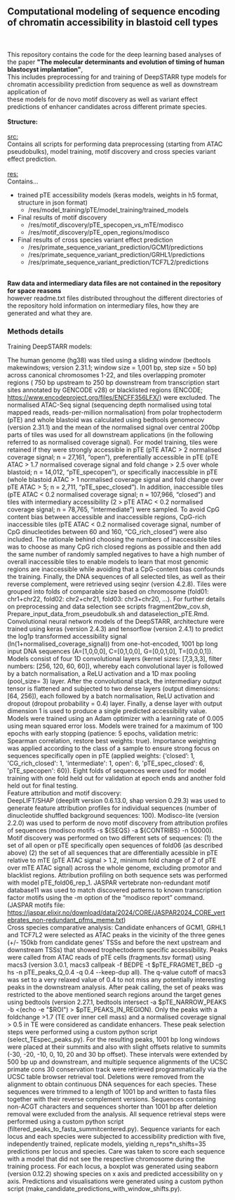 ## Computational modeling of sequence encoding of chromatin accessibility in blastoid cell types
<br><br>
This repository contains the code for the deep learning based analyses of the paper <b>"The molecular determinants and evolution of timing of human blastocyst implantation"</b>,<br>
This includes preprocessing for and training of DeepSTARR type models for chromatin accessibility prediction from sequence as well as downstream application of<br> 
these models for de novo motif discovery as well as variant effect predictions of enhancer candidates across different primate species.<br>
<br>
<b>Structure:</b>
<br>
<br>
<u>src:</u><br>
Contains all scripts for performing data preprocessing (starting from ATAC pseudobulks), 
model training, motif discovery and cross species variant effect prediction.<br>
<br>
<u>res:</u><br>
Contains...<br>
- trained pTE accessibility models (keras models, weights in h5 format, structure in json format) 
    - /res/model_training/pTE/model_training/trained_models
- Final results of motif discovery
    - /res/motif_discovery/pTE_specopen_vs_mTE/modisco
    - /res/motif_discovery/pTE_open_regions/modisco<br>
- Final results of cross species variant effect prediction
    - /res/primate_sequence_variant_prediction/GCM1/predictions
    - /res/primate_sequence_variant_prediction/GRHL1/predictions
    - /res/primate_sequence_variant_prediction/TCF7L2/predictions

<br><b>Raw data and intermediary data files are not contained in the repository for space reasons</b><br>however readme.txt files distributed throughout the different directories of the repository hold information on intermediary files, how they are generated and what they are.

### Methods details

Training DeepSTARR models:<br>

The human genome (hg38) was tiled using a sliding window (bedtools makewindows; version 2.31.1; window size = 1,001 bp, step size = 50 bp) across canonical chromosomes 1-22, and tiles overlapping promoter regions ( 750 bp upstream to 250 bp downstream from transcription start sites annotated by GENCODE v28) or blacklisted regions (ENCODE; https://www.encodeproject.org/files/ENCFF356LFX/) were excluded. The normalised ATAC-Seq signal (sequencing depth normalised using total mapped reads, reads-per-million normalisation) from polar trophectoderm (pTE) and whole blastoid was calculated using bedtools genomecov (version 2.31.1) and the mean of the normalised signal over central 200bp parts of tiles was used for all downstream applications (in the following referred to as normalised coverage signal). For model training, tiles were retained if they were strongly accessible in pTE (pTE ATAC > 2 normalised coverage signal; n = 27,161, “open”), preferentially accessible in pTE (pTE ATAC > 1.7 normalised coverage signal and fold change > 2.5 over whole blastoid; n = 14,012, “pTE_specopen”), or specifically inaccessible in pTE (whole blastoid ATAC > 1 normalised coverage signal and fold change over pTE ATAC > 5; n = 2,711, “pTE_spec_closed”). In addition, inaccessible tiles (pTE ATAC < 0.2 normalised coverage signal; n = 107,966, “closed”) and tiles with intermediary accessibility (2 > pTE ATAC < 0.2 normalised coverage signal; n = 78,765, “intermediate”) were sampled. To avoid CpG content bias between accessible and inaccessible regions, CpG-rich inaccessible tiles (pTE ATAC < 0.2 normalised coverage signal, number of CpG dinucleotides between 60 and 160, “CG_rich_closed”) were also included. The rationale behind choosing the numbers of inaccessible tiles was to choose as many CpG rich closed regions as possible and then add the same number of randomly sampled negatives to have a high number of overall inaccessible tiles to enable models to learn that most genomic regions are inaccessible while avoiding that a CpG-content bias confounds the training. Finally, the DNA sequences of all selected tiles, as well as their reverse complement, were retrieved using seqinr (version 4.2.8). Tiles were grouped into folds of comparable size based on chromosome (fold01: chr1+chr22, fold02: chr2+chr21, fold03: chr3+chr20, …). For further details on preprocessing and data selection see scripts fragment2bw_cov.sh, Prepare_input_data_from_pseudobulk.sh and dataselection_pTE.Rmd.
<br>
Convolutional neural network models of the DeepSTARR, architecture were trained using keras (version  2.4.3) and tensorflow (version  2.4.1) to predict the log1p transformed accessibility signal (ln(1+normalised_coverage_signal)) from one-hot-encoded, 1001 bp long input DNA sequences (A=[1,0,0,0], C=[0,1,0,0], G=[0,0,1,0], T=[0,0,0,1]). Models consist of four 1D convolutional layers (kernel sizes: [7,3,3,3], filter numbers: [256, 120, 60, 60]), whereby each convolutional layer is followed by a batch normalisation, a ReLU activation and a 1D max pooling (pool_size= 3) layer. After the convolutional stack, the intermediary output tensor is flattened and subjected to two dense layers (output dimensions: [64, 256]), each followed by a batch normalisation, ReLU activation and dropout (dropout probability = 0.4) layer. Finally, a dense layer with output dimension 1 is used to produce a single predicted accessibility value. 
<br>
Models were trained using an Adam optimizer with a learning rate of 0.005 using mean squared error loss. Models were trained for a maximum of 100 epochs with early stopping (patience: 5 epochs, validation metric: Spearman correlation, restore best weights: true).  Importance weighting was applied according to the class of a sample to ensure strong focus on sequences specifically open in pTE (applied weights: {‘closed’: 1, 'CG_rich_closed': 1, 'intermediate': 1, open': 6, 'pTE_spec_closed': 6, 'pTE_specopen': 60}). Eight folds of sequences were used for model training with one fold held out for validation at epoch ends and another fold held out for final testing. 
<br>
Feature attribution and motif discovery:<br>
DeepLIFT/SHAP (deeplift version 0.6.13.0, shap version 0.29.3) was used to generate feature attribution profiles for individual sequences (number of dinucleotide shuffled background sequences: 100). Modisco-lite (version 2.2.0) was used to perform de novo motif discovery from attribution profiles of sequences (modisco motifs -s ${SEQS} -a ${CONTRIBS} -n 50000). Motif discovery was performed on two different sets of sequences: (1) the set of all open or pTE specifically open sequences of fold06 (as described above)  (2) the set of all sequences that are differentially acessible in pTE relative to mTE (pTE ATAC signal > 1.2, minimum fold change of 2 of pTE over mTE ATAC signal) across the whole genome, excluding promotor and blacklist regions. Attribution profiling on both sequence sets was performed with model pTE_fold06_rep_1. JASPAR vertebrate non-redundant motif database11 was used to match discovered patterns to known transcription factor motifs using the -m option of the “modisco report” command. (JASPAR motifs file: https://jaspar.elixir.no/download/data/2024/CORE/JASPAR2024_CORE_vertebrates_non-redundant_pfms_meme.txt)
<br>
Cross species comparative analysis:
Candidate enhancers of GCM1, GRHL1 and TCF7L2 were selected as ATAC peaks in the vicinity of the three genes (+/- 150kb from candidate genes’ TSSs and before the next upstream and downstream TSSs) that showed trophectoderm specific accessibility. 
Peaks were called from ATAC reads of pTE cells (fragments.tsv format) using macs3 (version 3.0.1, macs3 callpeak -f BEDPE -t $pTE_FRAGMET_BED -g hs -n pTE_peaks_Q_0.4 -q 0.4 --keep-dup all). The q-value cutoff of macs3 was set to a very relaxed value of 0.4 to not miss any potentially interesting peaks in the downstream analysis. After peak calling, the set of peaks was restricted to the above mentioned search regions around the target genes using bedtools (version  2.27.1, bedtools intersect -a $pTE_NARROW_PEAKS -b <(echo -e "$ROI") > $pTE_PEAKS_IN_REGION). Only the peaks with a foldchange >1.7 (TE over inner cell mass) and a normalised coverage signal > 0.5 in TE were considered as candidate enhancers. 
These peak selection steps were performed using a custom python script (select_TEspec_peaks.py). For the resulting peaks, 1001 bp long windows were placed at their summits and also with slight offsets relative to summits (-30, -20, -10, 0, 10, 20 and 30 bp offset). These intervals were extended by 500 bp up and downstream, and multiple sequence alignments of the UCSC primate cons 30 conservation track were retrieved programmatically via the UCSC table browser retrieval tool. Deletions were removed from the alignment to obtain continuous DNA sequences for each species. These sequences were trimmed to a length of 1001 bp and written to fasta files together with their reverse complement versions. Sequences containing non-ACGT characters and sequences shorter than 1001 bp after deletion removal were excluded from the analysis. All sequence retrieval steps were performed using a custom python script (filtered_peaks_to_fasta_summitcentered.py). Sequence variants for each locus and each species were subjected to accessibility prediction with five, independently trained, replicate models, yielding n_reps*n_shifts=35 predictions per locus and species. Care was taken to score each sequence with a model that did not see the respective chromosome during the training process. For each locus, a boxplot was generated using seaborn (version 0.12.2) showing species on x axis and predicted accessibility on y axis. Predictions and visualisations were generated using a custom python script (make_candidate_predictions_with_window_shifts.py).


